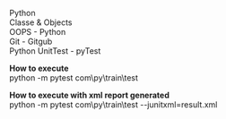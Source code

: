 Python </br>
Classe & Objects </br>
OOPS - Python </br>
Git - Gitgub </br>
Python UnitTest - pyTest </br>

<b>How to execute</b></br>
python -m pytest com\py\train\test</br>

<b>How to execute with xml report generated</b></br>
python -m pytest com\py\train\test --junitxml=result.xml</br>
